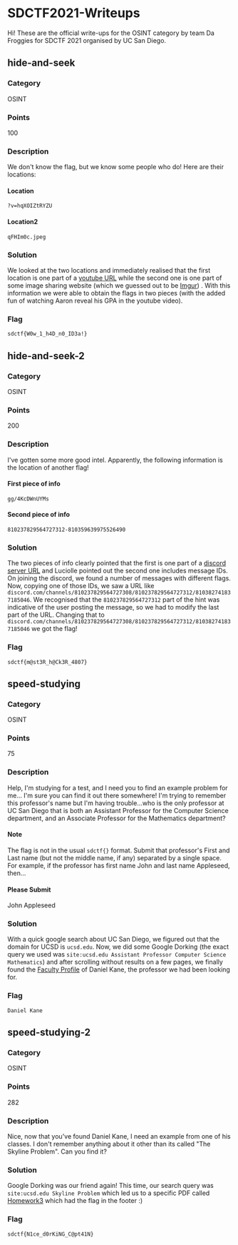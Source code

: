 # SDCTF2021-Writeups
Hi! These are the official write-ups for the OSINT category by team Da Froggies for SDCTF 2021 organised by UC San Diego.

## hide-and-seek
### Category
OSINT
### Points
100
### Description
We don't know the flag, but we know some people who do! Here are their locations:
#### Location
`?v=hqXOIZtRYZU`
#### Location2
`qFHIm0c.jpeg`

### Solution
We looked at the two locations and immediately realised that the first location is one part of a [youtube URL](https://www.youtube.com/watch?v=hqXOIZtRYZU) while the second one is one part of some image sharing website (which we guessed out to be [Imgur](https://i.imgur.com/qFHIm0c.jpeg)) . With this information we were able to obtain the flags in two pieces (with the added fun of watching Aaron reveal his GPA in the youtube video).

### Flag
`sdctf{W0w_1_h4D_n0_ID3a!}`

## hide-and-seek-2
### Category
OSINT
### Points
200
### Description
I've gotten some more good intel. Apparently, the following information is the location of another flag!
#### First piece of info
`gg/4KcDWnUYMs`
#### Second piece of info
`810237829564727312-810359639975526490`

### Solution
The two pieces of info clearly pointed that the first is one part of a [discord server URL](https://www.discord.gg/4KcDWnUYMs) and Luciolle pointed out the second one includes message IDs. On joining the discord, we found a number of messages with different flags. Now, copying one of those IDs, we saw a URL like `discord.com/channels/810237829564727308/810237829564727312/810382741837185046`. We recognised that the `810237829564727312` part of the hint was indicative of the user posting the message, so we had to modify the last part of the URL. Changing that to `discord.com/channels/810237829564727308/810237829564727312/810382741837185046` we got the flag!

### Flag
`sdctf{m@st3R_h@Ck3R_4807}`

## speed-studying
### Category
OSINT
### Points
75
### Description
Help, I'm studying for a test, and I need you to find an example problem for me... I'm sure you can find it out there somewhere! I'm trying to remember this professor's name but I'm having trouble...who is the only professor at UC San Diego that is both an Assistant Professor for the Computer Science department, and an Associate Professor for the Mathematics department?
#### Note
The flag is not in the usual `sdctf{}` format. Submit that professor's First and Last name (but not the middle name, if any) separated by a single space. For example, if the professor has first name John and last name Appleseed, then...
#### Please Submit
John Appleseed

### Solution
With a quick google search about UC San Diego, we figured out that the domain for UCSD is `ucsd.edu`. Now, we did some Google Dorking (the exact query we used was `site:ucsd.edu Assistant Professor Computer Science Mathematics`) and after scrolling without results on a few pages, we finally found the [Faculty Profile](http://cseweb.ucsd.edu/~dakane/) of Daniel Kane, the professor we had been looking for.

### Flag
`Daniel Kane`

## speed-studying-2
### Category
OSINT
### Points
282
### Description
Nice, now that you've found Daniel Kane, I need an example from one of his classes. I don't remember anything about it other than its called "The Skyline Problem". Can you find it?

### Solution
Google Dorking was our friend again! This time, our search query was `site:ucsd.edu Skyline Problem` which led us to a specific PDF called [Homework3](https://cseweb.ucsd.edu/~dakane/CSE101%20Problem%20Archive/F18/Homework3.pdf) which had the flag in the footer :)

### Flag
`sdctf{N1ce_d0rKiNG_C@pt41N}`
